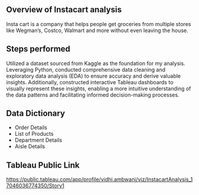 ## Overview of Instacart analysis
Insta cart is a company that helps people get groceries from multiple stores like Wegman’s, Costco, Walmart and more without even leaving the house.

## Steps performed
Utilized a dataset sourced from Kaggle as the foundation for my analysis. Leveraging Python, conducted comprehensive data cleaning and exploratory data analysis (EDA) to ensure accuracy and derive valuable insights. Additionally, constructed interactive Tableau dashboards to visually represent these insights, enabling a more intuitive understanding of the data patterns and facilitating informed decision-making processes.

## Data Dictionary
* Order Details
* List of Products
* Department Details
* Aisle Details

## Tableau Public Link
https://public.tableau.com/app/profile/vidhi.ambwani/viz/InstacartAnalysis_17046036774350/Story1
